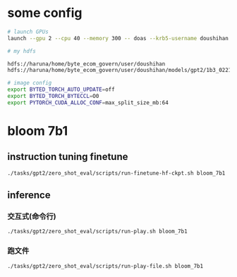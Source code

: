 # some config
```bash
# launch GPUs
launch --gpu 2 --cpu 40 --memory 300 -- doas --krb5-username doushihan bash
```
```bash
# my hdfs

hdfs://haruna/home/byte_ecom_govern/user/doushihan
hdfs://haruna/home/byte_ecom_govern/user/doushihan/models/gpt2/1b3_0221_mini_data/
```

```bash
# image config
export BYTED_TORCH_AUTO_UPDATE=off
export BYTED_TORCH_BYTECCL=O0
export PYTORCH_CUDA_ALLOC_CONF=max_split_size_mb:64
```

# bloom 7b1

## instruction tuning finetune
```bash
./tasks/gpt2/zero_shot_eval/scripts/run-finetune-hf-ckpt.sh bloom_7b1
```

## inference
### 交互式(命令行)
```bash
./tasks/gpt2/zero_shot_eval/scripts/run-play.sh bloom_7b1
```

### 跑文件
```bash
./tasks/gpt2/zero_shot_eval/scripts/run-play-file.sh bloom_7b1
```